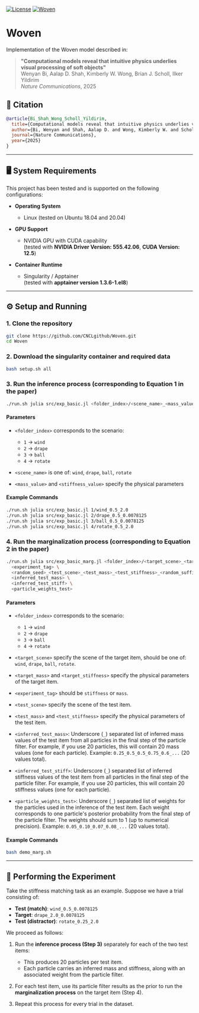 [![License](https://img.shields.io/badge/license-MIT-green.svg)](https://opensource.org/licenses/MIT)
[![Woven](https://img.shields.io/badge/language-Julia-red.svg)]()

# Woven

Implementation of the Woven model described in:

> **"Computational models reveal that intuitive physics underlies visual processing of soft objects"**  
> Wenyan Bi, Aalap D. Shah, Kimberly W. Wong, Brian J. Scholl, Ilker Yildirim  
> *Nature Communications*, 2025

## 📖 Citation

```bibtex
@article{Bi_Shah_Wong_Scholl_Yildirim,
  title={Computational models reveal that intuitive physics underlies visual processing of soft objects},
  author={Bi, Wenyan and Shah, Aalap D. and Wong, Kimberly W. and Scholl, Brian J. and Yildirim, Ilker},
  journal={Nature Communications},
  year={2025}
}
```

---

## 🖥️ System Requirements

This project has been tested and is supported on the following configurations:

- **Operating System**
  - Linux (tested on Ubuntu 18.04 and 20.04)

- **GPU Support**
  - NVIDIA GPU with CUDA capability  
    (tested with **NVIDIA Driver Version: 555.42.06**, **CUDA Version: 12.5**)

- **Container Runtime**
  - Singularity / Apptainer  
    (tested with **apptainer version 1.3.6-1.el8**)

---

## ⚙️ Setup and Running

### 1. Clone the repository

```bash
git clone https://github.com/CNCLgithub/Woven.git
cd Woven
```

### 2. Download the singularity container and required data

```bash
bash setup.sh all
```

### 3. Run the inference process (corresponding to Equation 1 in the paper)

```bash
./run.sh julia src/exp_basic.jl <folder_index>/<scene_name>_<mass_value>_<stiffness_value>
```

#### Parameters

- `<folder_index>` corresponds to the scenario:
  - `1` → `wind`
  - `2` → `drape`
  - `3` → `ball`
  - `4` → `rotate`

- `<scene_name>` is one of: `wind`, `drape`, `ball`, `rotate`
- `<mass_value>` and `<stiffness_value>` specify the physical parameters

#### Example Commands

```bash
./run.sh julia src/exp_basic.jl 1/wind_0.5_2.0
./run.sh julia src/exp_basic.jl 2/drape_0.5_0.0078125
./run.sh julia src/exp_basic.jl 3/ball_0.5_0.0078125
./run.sh julia src/exp_basic.jl 4/rotate_0.5_2.0
```

### 4. Run the marginalization process (corresponding to Equation 2 in the paper)

```bash
./run.sh julia src/exp_basic_marg.jl <folder_index>/<target_scene>_<target_mass>_<target_stiffness> \
  <experiment_tag> \
  <random_seed>_<test_scene>_<test_mass>_<test_stiffness>_<random_suffix> \
  <inferred_test_mass> \
  <inferred_test_stiff> \
  <particle_weights_test>
```
#### Parameters

- `<folder_index>` corresponds to the scenario:
  - `1` → `wind`
  - `2` → `drape`
  - `3` → `ball`
  - `4` → `rotate`

- `<target_scene>` specify the scene of the target item, should be one of: `wind`, `drape`, `ball`, `rotate`.
- `<target_mass>` and `<target_stiffness>` specify the physical parameters of the target item.
- `<experiment_tag>` should be `stiffness` or `mass`.
- `<test_scene>` specify the scene of the test item.
- `<test_mass>` and `<test_stiffness>` specify the physical parameters of the test item.
- `<inferred_test_mass>`:  Underscore (`_`) separated list of inferred mass values of the test item from all particles in the final step of the particle filter. For example, if you use 20 particles, this will contain 20 mass values (one for each particle). Example: `0.25_0.5_0.5_0.75_0.6_...` (20 values total).
- `<inferred_test_stiff>`:  Underscore (`_`) separated list of inferred stiffness values of the test item from all particles in the final step of the particle filter. For example, if you use 20 particles, this will contain 20 stiffness values (one for each particle).
- `<particle_weights_test>`:  Underscore (`_`) separated list of weights for the particles used in the inference of the test item. Each weight corresponds to one particle's posterior probability from the final step of the particle filter. The weights should sum to 1 (up to numerical precision). Example: `0.05_0.10_0.07_0.08_...` (20 values total).

#### Example Commands
```bash
bash demo_marg.sh
```
---
## 🚀 Performing the Experiment

Take the stiffness matching task as an example. Suppose we have a trial consisting of:

- **Test (match)**: `wind_0.5_0.0078125`
- **Target**: `drape_2.0_0.0078125`
- **Test (distractor)**: `rotate_0.25_2.0`

We proceed as follows:

1. Run the **inference process (Step 3)** separately for each of the two test items:  
   - This produces 20 particles per test item.  
   - Each particle carries an inferred mass and stiffness, along with an associated weight from the particle filter.

2. For each test item, use its particle filter results as the prior to run the **marginalization process** on the target item (Step 4).

3. Repeat this process for every trial in the dataset.



